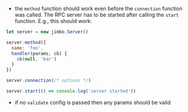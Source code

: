 * the `method` function should work even before the `connection` function was called. The RPC server has to be started after calling the `start` function. E.g., this should work:

``` javascript
let server = new jimbo.Server()

server.method({
  name: 'foo',
  handler(params, cb) {
    cb(null, 'bar')
  }
})

server.connection(/* options */)

server.start(() => console.log('server started'))
```

* if no `validate` config is passed then any params should be valid
